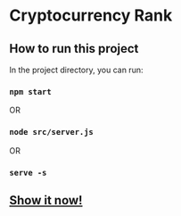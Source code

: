 # Cryptocurrency Rank

## How to run this project

In the project directory, you can run:

### `npm start`
OR
### `node src/server.js`
OR
### `serve -s`

## [Show it now!](https://cryptocurrency-rank.herokuapp.com/)